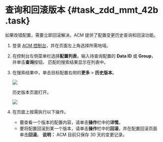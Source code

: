 # 查询和回滚版本 {#task_zdd_mmt_42b .task}

如果改错配置，需要立即回滚解决。ACM 提供了配置变更历史查询和回滚功能。

1.  登录 [ACM 控制台](https://acm.console.aliyun.com/)，并在页面左上角选择所需地域。 
2.  在控制台左侧菜单栏选择**配置列表**，输入待查询配置的 **Data ID** 或 **Group**，并单击**查询**按钮。 匹配的搜索结果显示在列表中。
3.  在搜索结果中，单击目标配置右侧的**更多** \> **历史版本**。 

    ![](http://aliware-images.oss-cn-hangzhou.aliyuncs.com/acms/bt_historical_versions.png)

     历史版本页面打开。

    ![](http://aliware-images.oss-cn-hangzhou.aliyuncs.com/acms/bt_roll_back.png)

4.  在页面上按需执行以下操作。 

    -   要查看一个版本的配置内容，请单击**操作**栏中的**详情**。
    -   要将配置回滚到某一个版本，请单击**操作**栏中的**回滚**，并在配置回滚页面单击**回滚**。
    **说明：** ACM 目前只保存 30 天的变更记录。


